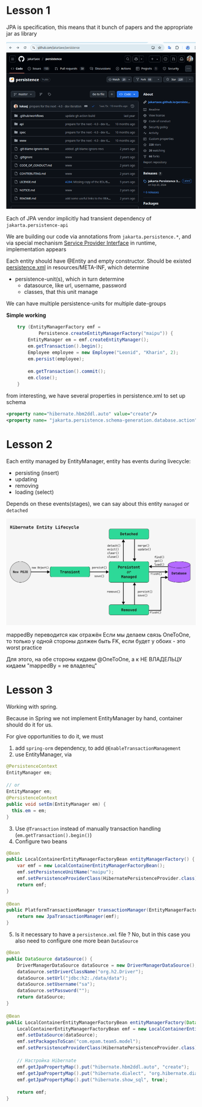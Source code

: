 # Lesson 1

JPA is specification,  this means that it bunch of papers and the appropriate jar as library

![img.png](assets/jpa-github.png)

Each of JPA vendor implicitly had transient dependency of `jakarta.persistence-api`

We are building our code via  annotations from `jakarta.persistence.*`,  and via special mechanism
[Service Provider Interface](https://dou.ua/forums/topic/43426/) in runtime, implementation appears



Each entity should have @Entity and empty constructor.
Should be existed [persistence.xml](src/main/resources/META-INF/persistence.xml) in resources/META-INF, which determine
- persistence-unit(s), which in turn determine 
  - datasource, like url, username, password
  - classes, that this unit manage

We can have multiple persistence-units for multiple date-groups

**Simple working** 

```java
    try (EntityManagerFactory emf = 
            Persistence.createEntityManagerFactory("maipu")) {
        EntityManager em = emf.createEntityManager();
        em.getTransaction().begin();
        Employee employee = new Employee("Leonid", "Kharin", 2);
        em.persist(employee);

        em.getTransaction().commit();
        em.close();
    }
```


from interesting, we have several properties in persistence.xml to set up schema
```xml
<property name="hibernate.hbm2ddl.auto" value="create"/>
<property name= "jakarta.persistence.schema-generation.database.action" value="drop-and-create"/>
```




# Lesson 2 

Each entity managed by EntityManager, entity has events during livecycle: 
- persisting (insert)
- updating
- removing
- loading (select)

Depends on these events(stages), we can say about this entity `managed` or `detached`

![img.png](assets/entity-states.png)

mappedBy переводится как отражён
Если мы делаем связь OneToOne, то только у одной стороны должен быть FK, если будет у обоих - это worst practice

Для этого, на обе стороны кидаем @OneToOne, а к НЕ ВЛАДЕЛЬЦУ кидаем "mappedBy = не владелец"


# Lesson 3 

Working with spring.

Because in Spring we not implement EntityManager by hand, container should do it for us.

For give opportunities to do it, we must
1) add `spring-orm` dependency, to add `@EnableTransactionManagement`
2) use EntityManager, via 
```java
@PersistenceContext
EntityManager em;

// or 
EntityManager em;
@PersistenceContext
public void setEm(EntityManager em) {
  this.em = em;
}
```
3) Use `@Transaction` instead of manually transaction handling (`em.getTransaction().begin()`)
4) Configure two beans
```java
@Bean
public LocalContainerEntityManagerFactoryBean entityManagerFactory() {
    var emf = new LocalContainerEntityManagerFactoryBean();
    emf.setPersistenceUnitName("maipu");
    emf.setPersistenceProviderClass(HibernatePersistenceProvider.class);
    return emf;
}

@Bean
public PlatformTransactionManager transactionManager(EntityManagerFactory emf) {
    return new JpaTransactionManager(emf);
}
```


5) Is it necessary to have a `persistence.xml` file ?
No, but in this case you also need to configure one more bean `DataSource`

```java
@Bean
public DataSource dataSource() {
    DriverManagerDataSource dataSource = new DriverManagerDataSource();
    dataSource.setDriverClassName("org.h2.Driver");
    dataSource.setUrl("jdbc:h2:./data/data");
    dataSource.setUsername("sa");
    dataSource.setPassword("");
    return dataSource;
}

@Bean
public LocalContainerEntityManagerFactoryBean entityManagerFactory(DataSource dataSource) {
    LocalContainerEntityManagerFactoryBean emf = new LocalContainerEntityManagerFactoryBean();
    emf.setDataSource(dataSource);
    emf.setPackagesToScan("com.epam.team5.model");
    emf.setPersistenceProviderClass(HibernatePersistenceProvider.class);

    // Настройка Hibernate
    emf.getJpaPropertyMap().put("hibernate.hbm2ddl.auto", "create");
    emf.getJpaPropertyMap().put("hibernate.dialect", "org.hibernate.dialect.H2Dialect");
    emf.getJpaPropertyMap().put("hibernate.show_sql", true);

    return emf;
}
```